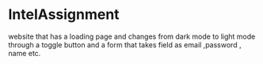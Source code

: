# IntelAssignment
website that has a loading page and changes from dark mode to light mode through a toggle button and a form that takes field as email ,password , name etc.
